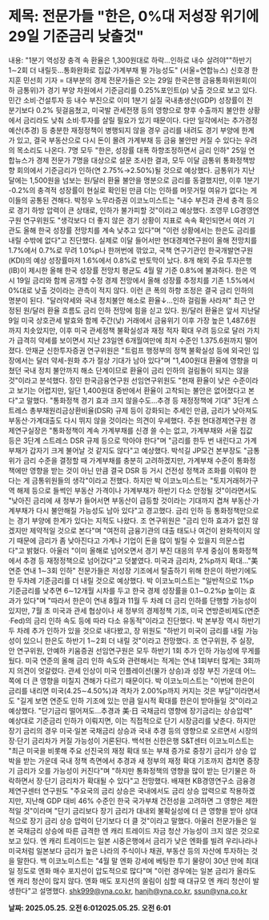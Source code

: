 # **제목: 전문가들 "한은, 0%대 저성장 위기에 29일 기준금리 낮출것"**

  내용: "1분기 역성장 충격 속 환율은 1,300원대로 하락…인하로 내수 살려야""하반기 1∼2회 더 내릴듯…통화완화로 집값·가계부채 뛸 가능성도"    (서울=연합뉴스) 신호경 한지훈 민선희 기자 = 대부분의 경제 전문가들은 오는 29일 한국은행 금융통화위원회(이하 금통위)가 경기 부양 차원에서 기준금리를 0.25%포인트(p) 낮출 것으로 보고 있다.    민간 소비·건설투자 등 내수 부진으로 이미 1분기 실질 국내총생산(GDP) 성장률이 전 분기보다 0.2% 뒷걸음쳤고, 미국발 관세전쟁 등의 영향으로 향후 수출까지 불안한 상황에서 금리라도 낮춰 소비·투자를 살릴 필요가 있기 때문이다.          다만 일각에서는 추가경정예산(추경) 등 충분한 재정정책이 병행되지 않을 경우 금리를 내려도 경기 부양에 한계가 있고, 결국 부동산으로 다시 돈이 몰려 가계부채 등 금융 불안만 커질 수 있다는 우려의 목소리도 나온다.     7명 모두 "한은, 성장률 대폭 하향조정하면서 금리 인하"    25일 연합뉴스가 경제 전문가 7명을 대상으로 설문 조사한 결과, 모두 이달 금통위 통화정책방향 회의에서 기준금리가 인하(연 2.75%→2.50%)될 것으로 예상했다.      금통위가 지난달에는 1,500원을 넘보는 원/달러 환율 불안을 명분으로 금리를 동결했지만, 이후 1분기 -0.2%의 충격적 성장률이 현실로 확인된 만큼 더는 인하를 머뭇거릴 여유가 없다는 게 이들의 공통된 견해다.     박정우 노무라증권 이코노미스트는 "내수 부진과 관세 충격 등으로 경기 하방 압력이 큰 상태로, 인하가 불가피할 것"이라고 예상했다.    조영무 LG경영연구원 연구위원도 "생각보다 더 좋지 않은 경기 상황이 지표로 속속 확인되면서 여러 기관도 올해 한국 성장률 전망치를 계속 낮추고 있다"며 "이런 상황에서는 한은도 금리를 내릴 수밖에 없다"고 진단했다.    실제로 이달 들어서만 현대경제연구원이 올해 전망치를 1.7%에서 0.7%로 무려 1.0%p나 한꺼번에 깎았고, 국책 연구기관인 한국개발연구원(KDI)의 예상 성장률마저 1.6%에서 0.8%로 반토막이 났다. 8개 해외 주요 투자은행(IB)이 제시한 올해 한국 성장률 전망치 평균도 4월 말 기준 0.8%에 불과하다.    한은 역시 19일 금리와 함께 공개할 수정 경제 전망에서 올해 성장률 추정치를 기존 1.5%에서 0%대로 낮출 것이라는 관측이 적지 않다. 이런 큰 폭의 하향 조정은 결국 금리 인하의 명분이 된다.      "달러약세와 국내 정치불안 해소로 환율↓…인하 걸림돌 사라져"    최근 안정된 원/달러 환율 흐름도 금리 인하 전망에 힘을 싣고 있다.    원/달러 환율은 앞서 지난달 9일 미국 상호관세 발효와 함께 주간(낮) 거래에서 금융위기 이후 가장 높은 1,487.6원까지 치솟았지만, 이후 미국 관세정책 불확실성과 재정 적자 확대 우려 등으로 달러 가치가 급격히 약세를 보이면서 지난 23일엔 6개월여만에 최저 수준인 1.375.6원까지 떨어졌다.    안재균 신한투자증권 연구위원은 "트럼프 행정부의 정책 불확실성 등에 외국인 입장에서는 달러 약세-원화 추가 절상 기대가 남아 있다"며 "1,400원대 환율에 영향을 미쳤던 국내 정치 불안까지 해소 단계이므로 환율이 금리 인하의 걸림돌이 되지는 않을 것"이라고 분석했다.     장민 한국금융연구원 선임연구위원도 "현재 환율이 낮은 수준이라고 보기는 어렵지만, 일단 1,400원대 중반에서 환율이 고착되는 불안은 없어졌다고 본다"고 말했다.     "통화정책 경기 효과 크지 않을수도…추경 등 재정정책에 기대"    3단계 스트레스 총부채원리금상환비율(DSR) 규제 등이 강화되는 추세인 만큼, 금리가 낮아져도 부동산·가계대출도 다시 뛰지 않을 것이라는 의견이 우세했다.     주원 현대경제연구원 경제연구실장은 "통화정책이 계속 가계부채를 신경 쓸 수는 없고, 가계부채와 서울 집값 등은 3단계 스트레스 DSR 규제 등으로 막아야 한다"며 "금리를 한두 번 내린다고 가계부채가 갑자기 크게 불어날 것 같지도 않다"고 예상했다.     박석길 JP모건 본부장도 "금통위가 금리 수준을 결정할 때 가계부채를 충분히 고려하겠지만, 가계부채 수준이 통화정책에만 영향을 받는 것이 아닌 만큼 결국 DSR 등 거시 건전성 정책과 조화를 이뤄야 한다는 게 금통위원들의 생각"이라고 전했다.     하지만 박 이코노미스트는 "토지거래허가구역 해제 등으로 들썩인 부동산 가격이나 가계부채가 하반기 다소 안정될 것"이라면서도 "낮아진 금리에 새 정부가 들어서면 부동산이 급등할 것이라는 기대까지 겹쳐 부동산·가계부채가 다시 불안해질 가능성도 남아 있다"고 경고했다.     금리 인하 등 통화정책만으로는 경기 부양에 한계가 있다는 지적도 나왔다.    조 연구위원은 "금리 인하 효과가 없진 않겠지만 제약적일 것으로 본다"며 "여전히 금융기관의 대출 태도나 여건이 완화적이지 않기 때문에 금리가 좀 낮아진다고 가계나 기업이 돈을 많이 빌릴 수 있을지 의문스럽다"고 밝혔다.    아울러 "이미 올해로 넘어오면서 경기 부진 대응의 무게 중심이 통화정책에서 추경 등 재정정책으로 넘어갔다"고 덧붙였다.      미국과 금리차, 2%p까지 확대…"美연준 연내 1∼3회 인하"    전문가들은 저성장 기조에서 탈출하기 위해 한은이 하반기에도 한 두차례 기준금리를 더 내릴 것으로 예상했다.    박 이코노미스트는 "일반적으로 1%p 기준금리를 낮추면 6∼12개월 시차를 두고 한국 경제 성장률을 0.1∼0.2%p 높이는 효과가 있다"며 "따라서 한은이 연내 8월과 11월 두 차례 더 금리 인하를 단행할 가능성이 있지만, 7월 초 미국과 관세 협상이나 새 정부의 경제정책 기조, 미국 연방준비제도(연준·Fed)의 금리 인하 속도 등에 따라 다소 유동적"이라고 진단했다.    박 본부장 역시 하반기 두 차례 추가 인하가 있을 것으로 내다봤고, 장 위원도 "하반기 미국이 금리를 내릴 가능성이 있으니 한은도 하반기 1∼2회 더 내릴 것"이라고 전망했다.    조 연구위원, 주 실장, 안 연구위원, 안예하 키움증권 선임연구원은 모두 하반기 1회 추가 인하 가능성에 무게를 뒀다.    미국 연준의 올해 금리 인하 속도와 관련해서는 적게는 연내 1회부터 많게는 3회까지 의견이 엇갈렸다. 관세 인상이 미국 인플레이션(물가 상승)과 성장 부진 가운데 어느 쪽에 더 큰 영향을 미칠지 견해가 다르기 때문이다.         박 이코노미스트는 "이번에 한은이 금리를 내리면 미국(4.25∼4.50%)과 격차가 2.00%p까지 커지는 것은 부담"이라면서도 "길게 보면 연준도 인하 기조에 있는 만큼 일시적 확대를 한은이 받아들일 것"이라고 예상했다. "단기금리 떨어져도…추경과 美·日 국채금리 영향에 장기금리는 상승압력"    예상대로 기준금리 인하가 이뤄지면, 이는 직접적으로 단기 시장금리를 낮춘다.     하지만 장기 금리의 경우 미국·일본 국채금리 상승과 국내 추경 등의 영향으로 오르면서 시장의 장·단기 금리차가 커질 가능성이 거론된다.    백석현 신한은행 S&T센터 이코노미스트는 "최근 미국을 비롯해 주요 선진국의 재정 확대 또는 부채 증가로 중장기 금리가 상승 압박을 받는 가운데 국내 정책 측면에서 추경과 새 정부의 재정 확대 기조까지 겹치면 중장기 금리가 오를 가능성이 커진다"며 "하지만 통화정책의 영향을 많이 받는 단기물은 하락하면서 장·단기 금리차가 확대될 수 있다"고 전망했다.    배재현 KB경영연구소 금융경제연구센터 연구원도 "주요국의 금리 상승은 국내에서도 금리 상승 압력으로 작용하겠지만, 지난해 GDP 대비 46% 수준인 한국 국가부채 건전성을 고려하면 그 영향은 제한적일 것"이라며 "단기 금리보다 장기 금리가 대내외 불확실성에 더 큰 영향을 받아 상대적으로 장기 금리 상승 압력이 단기보다 더 클 것"이라고 말했다.    아울러 전문가들은 일본 국채금리 상승에 따른 급격한 엔 캐리 트레이드 자금 청산 가능성이 크지 않은 것으로 보고 있다. 엔 캐리 트레이드는 일본 시중은행에서 금리가 낮은 엔화를 빌려 우리나라나 미국처럼 일본보다 금리가 높은 나라의 주식이나 채권, 부동산 등의 자산에 투자하는 것을 말한다.    백 이코노미스트는 "4월 말 엔화 강세에 베팅한 투기 물량이 30년 만에 최대일 정도로 엔화 매수 포지션이 압도적으로 많다"며 "이런 경우에는 일본 금리가 올라도 엔 캐리 청산이 많지 않다. 엔화 매도 포지션의 쏠림이 심할 때 대규모 엔 캐리 청산이 발생한다"고 설명했다.    shk999@yna.co.kr, hanjh@yna.co.kr, ssun@yna.co.kr

  **날짜: 2025.05.25. 오전 6:012025.05.25. 오전 6:01**